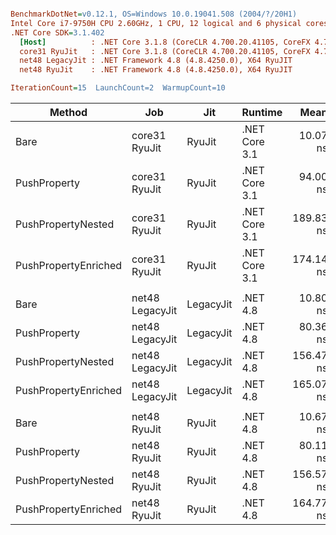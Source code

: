 ``` ini

BenchmarkDotNet=v0.12.1, OS=Windows 10.0.19041.508 (2004/?/20H1)
Intel Core i7-9750H CPU 2.60GHz, 1 CPU, 12 logical and 6 physical cores
.NET Core SDK=3.1.402
  [Host]          : .NET Core 3.1.8 (CoreCLR 4.700.20.41105, CoreFX 4.700.20.41903), X64 RyuJIT
  core31 RyuJit   : .NET Core 3.1.8 (CoreCLR 4.700.20.41105, CoreFX 4.700.20.41903), X64 RyuJIT
  net48 LegacyJit : .NET Framework 4.8 (4.8.4250.0), X64 RyuJIT
  net48 RyuJit    : .NET Framework 4.8 (4.8.4250.0), X64 RyuJIT

IterationCount=15  LaunchCount=2  WarmupCount=10  

```
|               Method |             Job |       Jit |       Runtime |      Mean |    Error |   StdDev | Ratio | RatioSD |
|--------------------- |---------------- |---------- |-------------- |----------:|---------:|---------:|------:|--------:|
|                 Bare |   core31 RyuJit |    RyuJit | .NET Core 3.1 |  10.07 ns | 0.100 ns | 0.150 ns |  1.00 |    0.00 |
|         PushProperty |   core31 RyuJit |    RyuJit | .NET Core 3.1 |  94.00 ns | 1.068 ns | 1.565 ns |  9.33 |    0.20 |
|   PushPropertyNested |   core31 RyuJit |    RyuJit | .NET Core 3.1 | 189.83 ns | 1.798 ns | 2.692 ns | 18.85 |    0.40 |
| PushPropertyEnriched |   core31 RyuJit |    RyuJit | .NET Core 3.1 | 174.14 ns | 2.200 ns | 3.292 ns | 17.29 |    0.27 |
|                      |                 |           |               |           |          |          |       |         |
|                 Bare | net48 LegacyJit | LegacyJit |      .NET 4.8 |  10.80 ns | 0.281 ns | 0.420 ns |  1.00 |    0.00 |
|         PushProperty | net48 LegacyJit | LegacyJit |      .NET 4.8 |  80.36 ns | 0.953 ns | 1.426 ns |  7.45 |    0.32 |
|   PushPropertyNested | net48 LegacyJit | LegacyJit |      .NET 4.8 | 156.47 ns | 1.654 ns | 2.475 ns | 14.51 |    0.60 |
| PushPropertyEnriched | net48 LegacyJit | LegacyJit |      .NET 4.8 | 165.07 ns | 1.951 ns | 2.920 ns | 15.31 |    0.62 |
|                      |                 |           |               |           |          |          |       |         |
|                 Bare |    net48 RyuJit |    RyuJit |      .NET 4.8 |  10.67 ns | 0.112 ns | 0.168 ns |  1.00 |    0.00 |
|         PushProperty |    net48 RyuJit |    RyuJit |      .NET 4.8 |  80.11 ns | 0.937 ns | 1.403 ns |  7.51 |    0.19 |
|   PushPropertyNested |    net48 RyuJit |    RyuJit |      .NET 4.8 | 156.57 ns | 2.090 ns | 3.128 ns | 14.68 |    0.42 |
| PushPropertyEnriched |    net48 RyuJit |    RyuJit |      .NET 4.8 | 164.77 ns | 1.838 ns | 2.752 ns | 15.45 |    0.34 |
